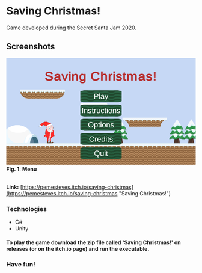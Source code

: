 # Saving Christmas!

Game developed during the Secret Santa Jam 2020.

## Screenshots

![Game Menu](https://github.com/pemesteves/Saving_Christmas/raw/main/images/menu.PNG "Menu")
<br>
**Fig. 1: Menu** <br><br>

**Link:** [https://pemesteves.itch.io/saving-christmas](https://pemesteves.itch.io/saving-christmas "Saving Christmas!")

### Technologies
* C#
* Unity 

#### To play the game download the zip file called 'Saving Christmas!' on releases (or on the itch.io page) and run the executable. 
### Have fun!
